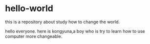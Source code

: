 # hello-world
this is a repository about study how to change the world.

hello everyone.
here is kongyuna,a boy who is try to learn how to use computer more changeable.
